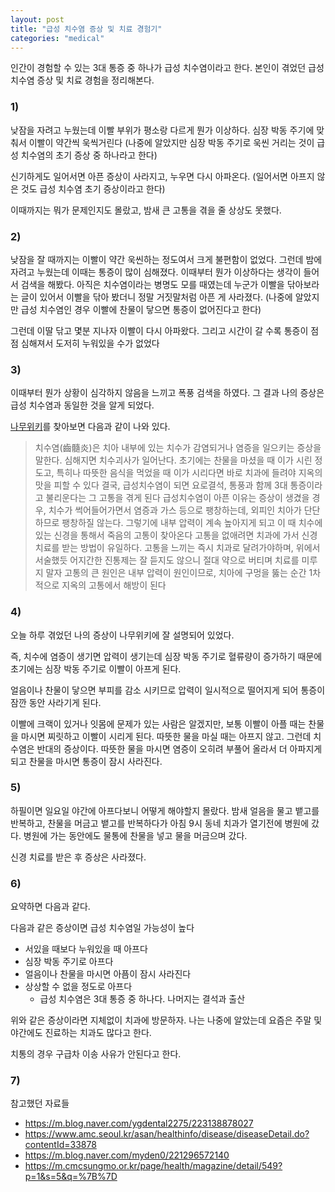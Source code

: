 ```yaml
---
layout: post
title: "급성 치수염 증상 및 치료 경험기"
categories: "medical"
---
```


인간이 경험할 수 있는 3대 통증 중 하나가 급성 치수염이라고 한다. 본인이 겪었던 급성 치수염 증상 및 치료 경험을 정리해본다.

### 1)

낮잠을 자려고 누웠는데 이빨 부위가 평소랑 다르게 뭔가 이상하다. 심장 박동 주기에 맞춰서 이빨이 약간씩 욱씩거린다 (나중에 알았지만 심장 박동 주기로 욱씬 거리는 것이 급성 치수염의 초기 증상 중 하나라고 한다)

신기하게도 일어서면 아픈 증상이 사라지고, 누우면 다시 아파온다. (일어서면 아프지 않은 것도 급성 치수염 초기 증상이라고 한다)

이때까지는 뭐가 문제인지도 몰랐고, 밤새 큰 고통을 겪을 줄 상상도 못했다.

### 2)

낮잠을 잘 때까지는 이빨이 약간 욱씬하는 정도여서 크게 불편함이 없었다. 그런데 밤에 자려고 누웠는데 이때는 통증이 많이 심해졌다. 이때부터 뭔가 이상하다는 생각이 들어서 검색을 해봤다. 아직은 치수염이라는 병명도 모를 때였는데 누군가 이빨을 닦아보라는 글이 있어서 이빨을 닦아 봤더니 정말 거짓말처럼 아픈 게 사라졌다. (나중에 알았지만 급성 치수염인 경우 이빨에 찬물이 닿으면 통증이 없어진다고 한다)

그런데 이딸 닦고 몇분 지나자 이빨이 다시 아파왔다. 그리고 시간이 갈 수록 통증이 점점 심해져서 도저히 누워있을 수가 없었다

### 3)

이때부터 뭔가 상황이 심각하지 않음을 느끼고 폭풍 검색을 하였다. 그 결과 나의 증상은 급성 치수염과 동일한 것을 알게 되었다.

[나무위키](https://namu.wiki/w/%EC%B9%98%EC%88%98%EC%97%BC)를 찾아보면 다음과 같이 나와 있다.

> 치수염(齒髓炎)은 치아 내부에 있는 치수가 감염되거나 염증을 일으키는 증상을 말한다. 심해지면 치수괴사가 일어난다.
> 초기에는 찬물을 마셨을 때 이가 시린 정도고, 특히나 따뜻한 음식을 먹었을 때 이가 시리다면 바로 치과에 들려야 지옥의 맛을 피할 수 있다
> 결국, 급성치수염이 되면 요로결석, 통풍과 함께 3대 통증이라고 불리운다는 그 고통을 겪게 된다
> 급성치수염이 아픈 이유는 증상이 생겼을 경우, 치수가 썩어들어가면서 염증과 가스 등으로 팽창하는데, 외피인 치아가 단단하므로 팽창하질 않는다. 그렇기에 내부 압력이 계속 높아지게 되고 이 때 치수에 있는 신경을 통해서 죽음의 고통이 찾아온다
> 고통을 없애려면 치과에 가서 신경치료를 받는 방법이 유일하다. 고통을 느끼는 즉시 치과로 달려가야하며, 위에서 서술했듯 어지간한 진통제는 잘 듣지도 않으니 절대 약으로 버티며 치료를 미루지 말자
> 고통의 큰 원인은 내부 압력이 원인이므로, 치아에 구멍을 뚫는 순간 1차적으로 지옥의 고통에서 해방이 된다

### 4)

오늘 하루 겪었던 나의 증상이 나무위키에 잘 설명되어 있었다.

즉, 치수에 염증이 생기면 압력이 생기는데 심장 박동 주기로 혈류량이 증가하기 때문에 초기에는 심장 박동 주기로 이빨이 아프게 된다.

얼음이나 찬물이 닿으면 부피를 감소 시키므로 압력이 일시적으로 떨어지게 되어 통증이 잠깐 동안 사라기게 된다.

이빨에 크랙이 있거나 잇몸에 문제가 있는 사람은 알겠지만, 보통 이빨이 아플 때는 찬물을 마시면 찌릿하고 이빨이 시리게 된다. 따뜻한 물을 마실 때는 아프지 않고. 그런데 치수염은 반대의 증상이다. 따뜻한 물을 마시면 염증이 오히려 부풀어 올라서 더 아파지게 되고 찬물을 마시면 통증이 잠시 사라진다.

### 5)

하필이면 일요일 야간에 아프다보니 어떻게 해야할지 몰랐다. 밤새 얼음을 물고 뱉고를 반복하고, 찬물을 머금고 뱉고를 반복하다가 아침 9시 동네 치과가 열기전에 병원에 갔다. 병원에 가는 동안에도 물통에 찬물을 넣고 물을 머금으며 갔다.

신경 치료를 받은 후 증상은 사라졌다.

### 6)

요약하면 다음과 같다.

다음과 같은 증상이면 급성 치수염일 가능성이 높다

- 서있을 때보다 누워있을 때 아프다
- 심장 박동 주기로 아프다
- 얼음이나 찬물을 마시면 아픔이 잠시 사라진다
- 상상할 수 없을 정도로 아프다
  - 급성 치수염은 3대 통증 중 하나다. 나머지는 결석과 출산

위와 같은 증상이라면 지체없이 치과에 방문하자. 나는 나중에 알았는데 요즘은 주말 및 야간에도 진료하는 치과도 많다고 한다.

치통의 경우 구급차 이송 사유가 안된다고 한다.

### 7)

참고했던 자료들

- https://m.blog.naver.com/ygdental2275/223138878027
- https://www.amc.seoul.kr/asan/healthinfo/disease/diseaseDetail.do?contentId=33878
- https://m.blog.naver.com/myden0/221296572140
- https://m.cmcsungmo.or.kr/page/health/magazine/detail/549?p=1&s=5&q=%7B%7D
